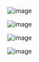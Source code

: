 ![image](https://github.com/18T1021208-VVNguyen/test-Back-End-q3/assets/87818928/e22e3b2c-a2ab-4fb3-8b8f-c2fce534f76e)

![image](https://github.com/18T1021208-VVNguyen/test-Back-End-q1-2/assets/87818928/9decf04d-c71a-4f9a-b97f-7fe07d9e0884)

![image](https://github.com/18T1021208-VVNguyen/test-Back-End-q1-2/assets/87818928/4bfcdb1a-02b4-4e67-ae9f-6d4000934eed)

![image](https://github.com/18T1021208-VVNguyen/test-Back-End-q3/assets/87818928/4b1f8366-dbe9-479b-8425-34f1806abc41)

